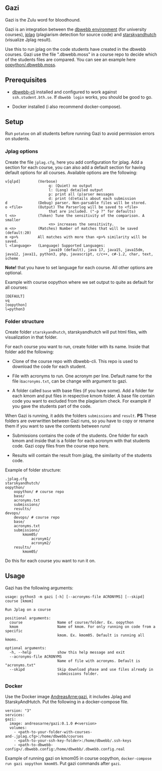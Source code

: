 Gazi
-------------------------

Gazi is the Zulu word for bloodhound.

Gazi is an integration between the [dbwebb environment](https://github.com/dbwebb-se/dbwebb-cli) (for university courses), [jplag](https://github.com/CodeGra-de/jplag) (plagiarism detection for source code) and [starskyandhutch](https://github.com/emilfolino/starskyandhutch) (visualize Jplag result).

Use this to run jplag on the code students have created in the dbwebb courses. Gazi use the file ".dbwebb.moss" in a course repo to decide which of the students files are compared. You can see an example here [oopython/.dbwebb.moss](https://github.com/dbwebb-se/oopython/blob/master/.dbwebb.moss).



Prerequisites
------------------------

- [dbwebb-cli](https://dbwebb.se/dbwebb-cli) installed and configured to work against `ssh.student.bth.se`. If `dbwebb login` works, you should be good to go.

- Docker installed (i also recommend docker-compose).



Setup
--------------------------

Run `potatoe` on all students before running Gazi to avoid permission errors on students.



### Jplag options

Create the file `jplag.cfg`, here you add configuration for jplag. Add a section for each course, you can also add a default section for having default options for all courses. Available options are the following:

```
v[qlpd]        (Verbose)
                    q: (Quiet) no output
                    l: (Long) detailed output
                    p: print all (p)arser messages
                    d: print (d)etails about each submission
d              (Debug) parser. Non-parsable files will be stored.
o <file>       (Output) The Parserlog will be saved to <file>
                    that are included. ("-p ?" for defaults)
t <n>          (Token) Tune the sensitivity of the comparison. A smaller
                    <n> increases the sensitivity.
m <n>          (Matches) Number of matches that will be saved (default:20)
m <p>%         All matches with more than <p>% similarity will be saved.
l <language>   (Language) Supported Languages:
                    java19 (default), java 17, java15, java15dm, java12, java11, python3, php, javascript, c/c++, c#-1.2, char, text, scheme

```

**Note!** that you have to set language for each course. All other options are optional.

Example with course oopython where we set output to quite as default for all courses:

```
[DEFAULT]
vq
[oopython]
l=python3
```



### Folder structure

Create folder `starskyandhutch`, starskyandhutch will put html files, with visualization in that folder.

For each course you want to run, create folder with its name. Inside that folder add the following:

- Clone of the course repo with dbwebb-cli. This repo is used to download the code for each student.

- File with acronyms to run. One acronym per line. Default name for the file is`acronyms.txt`, can be change with argument to gazi.

- A folder called `base` with base files (if you have some). Add a folder for each kmom and put files in respective kmom folder. A base file contain code you want to excluded from the plagiarism check. For example if you gave the students part of the code.

When Gazi is running, it adds the folders `submissions` and `result`. **PS** These folders are overwritten between Gazi runs, so you have to copy or rename them if you want to save the contents between runs!

- Submissions contains the code of the students. One folder for each kmom and inside that is a folder for each acronym with that students code. Gazi copy files from the course repo here.

- Results will contain the result from jplag, the similarity of the students code.

Example of folder structure:

```
.jplag.cfg
starskyandhutch/
oopython/
    oopython/ # course repo
    base/
    acronyms.txt
    submissions/
    results/
devops/
    devops/ # course repo
    base/
    acronyms.txt
    submissions/
        kmom05/
            acronym1/
            acronym2/
    results/
        kmom05/
```

Do this for each course you want to run it on.



Usage
-------------------------

Gazi has the following arguments:

```
usage: python3 -m gazi [-h] [--acronyms-file ACRONYMS] [--skipd] course [kmom]

Run Jplag on a course

positional arguments:
  course                Name of course/folder. Ex. oopython
  kmom                  Name of kmom. For only running on code from a specific
                        kmom. Ex. kmom05. Default is running all kmoms.

optional arguments:
  -h, --help            show this help message and exit
  --acronyms-file ACRONYMS
                        Name of file with acronyms. Default is "acronyms.txt"
  --skipd               Skip download phase and use files already in
                        submissions folder.
```



### Docker

Use the Docker image [AndreasArne:gazi](https://hub.docker.com/repository/docker/andreasarne/gazi), it includes Jplag and StarskyAndHutch. Put the following in a docker-compose file.

```
version: "3"
services:
gazi:
  image: andreasarne/gazi:0.1.0 #<version>
  volumes:
    - <path-to-your-folder-with-courses-and-.jplag.cfg>:/home/dbwebb/courses
    - <path-to-your-ssh-key-folder>:/home/dbwebb/.ssh-keys
    - <path-to-dbwebb-config>/.dbwebb.config:/home/dbwebb/.dbwebb.config.real
```

Example of running gazi on kmom05 in course oopython, `docker-compose run gazi oopython kmom05`. Put gazi commands after `gazi`.
